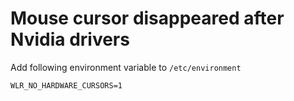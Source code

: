 # Mouse cursor disappeared after Nvidia drivers
Add following environment variable to `/etc/environment`
```
WLR_NO_HARDWARE_CURSORS=1
```